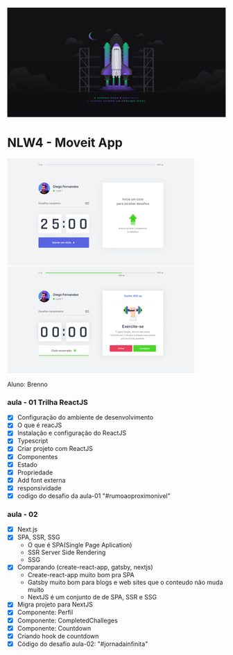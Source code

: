 ![nlw4 screen](./bg-nlw4.png)

# NLW4 - Moveit App

![screen2](./home.png)
![screen2](./home2.png)

Aluno: Brenno

### aula - 01 Trilha ReactJS
- [x] Configuração do ambiente de desenvolvimento
- [x] O que é reacJS
- [x] Instalação e configuração do ReactJS
- [x] Typescript
- [x] Criar projeto com ReactJS
- [x] Componentes
- [x] Estado
- [x] Propriedade
- [x] Add font externa
- [x] responsividade
- [x] codigo do desafio da aula-01 "#rumoaoproximonivel"

### aula - 02
- [x] Next.js
- [x] SPA, SSR, SSG
    - O que é SPA(Single Page Aplication)
    - SSR Server Side Rendering
    - SSG 
- [x] Comparando (create-react-app, gatsby, nextjs)
    - Create-react-app muito bom pra SPA
    - Gatsby muito bom para blogs e web sites que o conteudo não muda muito
    - NextJS é um conjunto de de SPA, SSR e SSG
- [x] Migra projeto para NextJS
- [x] Componente: Perfil
- [x] Componente: CompletedChalleges
- [x] Componente: Countdown
- [x] Criando hook de countdown
- [x] Código do desafio aula-02: "#jornadainfinita"